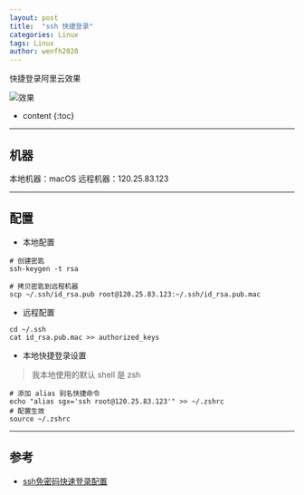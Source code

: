```yaml
---
layout: post
title:  "ssh 快捷登录"
categories: Linux
tags: Linux
author: wenfh2020
--- 
```


快捷登录阿里云效果

![效果](https://upload-images.jianshu.io/upload_images/4321487-576fb7036b4e979c.png?imageMogr2/auto-orient/strip%7CimageView2/2/w/1240)



* content
{:toc}

---

## 机器

本地机器：macOS
远程机器：120.25.83.123

---

## 配置

* 本地配置

```shell
# 创建密匙
ssh-keygen -t rsa

# 拷贝密匙到远程机器
scp ~/.ssh/id_rsa.pub root@120.25.83.123:~/.ssh/id_rsa.pub.mac
```

* 远程配置

```shell
cd ~/.ssh
cat id_rsa.pub.mac >> authorized_keys
```

* 本地快捷登录设置

> 我本地使用的默认 shell 是 zsh

```shell
# 添加 alias 别名快捷命令
echo "alias sgx='ssh root@120.25.83.123'" >> ~/.zshrc
# 配置生效
source ~/.zshrc
```

---

## 参考

* [ssh免密码快速登录配置](https://www.cnblogs.com/bingoli/p/10567734.html)